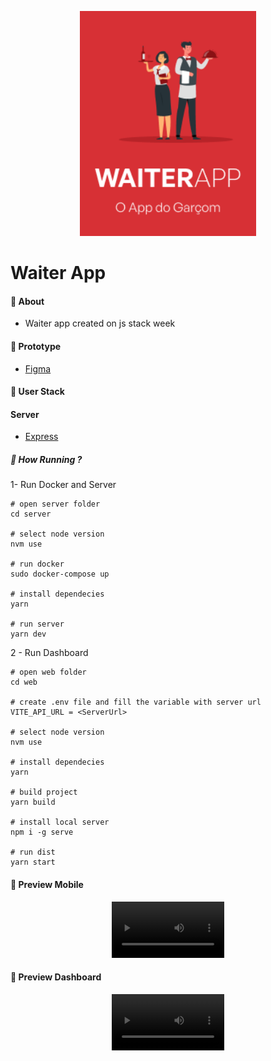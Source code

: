 <p align="center" >
   <img src=".github/logo.png" alt="logo" height="360px"/>
</p>

# Waiter App

#### :postbox: About

- Waiter app created on js stack week

#### :pushpin: Prototype

- [Figma](<https://www.figma.com/file/VmmYachnQfBjYzEh8BDp6W/WAITERAPP-(Copy)?node-id=11%3A195&t=dGB1KTEFpV8FzHYN-0>)

#### :rocket: User Stack

#### Server

- [Express](https://expressjs.com/pt-br/guide/routing.html)

##### 🤷 How Running ?

1- Run Docker and Server

```
# open server folder
cd server

# select node version
nvm use

# run docker
sudo docker-compose up

# install dependecies
yarn

# run server
yarn dev
```

2 - Run Dashboard

```
# open web folder
cd web

# create .env file and fill the variable with server url
VITE_API_URL = <ServerUrl>

# select node version
nvm use

# install dependecies
yarn

# build project
yarn build

# install local server
npm i -g serve

# run dist
yarn start

```

#### 📱 Preview Mobile

<p align="center">
<video src='https://user-images.githubusercontent.com/38052474/205186168-f260f061-ae7c-4fdf-a7e6-346f0a9257c6.mp4' width=180/> 
</p>

#### 📱 Preview Dashboard

<p align="center">
<video src='https://user-images.githubusercontent.com/38052474/207961083-35735485-f90c-41e2-ae45-6e390711579c.mp4' width=180/> 
</p>





